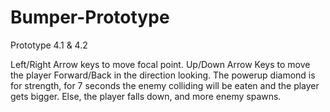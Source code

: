 # Bumper-Prototype
Prototype 4.1 &amp; 4.2


Left/Right Arrow keys to move focal point. 
Up/Down Arrow Keys to move the player Forward/Back in the direction looking. 
The powerup diamond is for strength, for 7 seconds the enemy colliding will be eaten and the player gets bigger. 
Else, the player falls down, and more enemy spawns.

